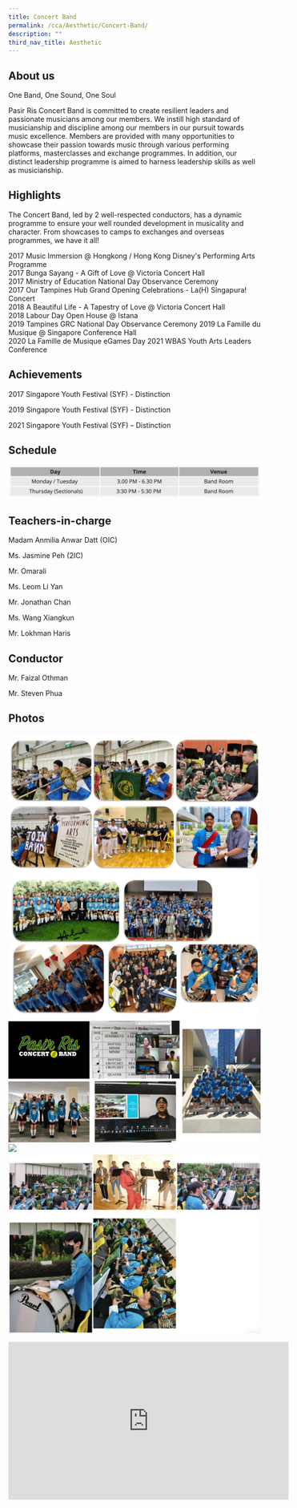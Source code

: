 ```yaml
---
title: Concert Band
permalink: /cca/Aesthetic/Concert-Band/
description: ""
third_nav_title: Aesthetic
---
```

About us
--------

One Band, One Sound, One Soul

Pasir Ris Concert Band is committed to create resilient leaders and passionate musicians among our members. We instill high standard of musicianship and discipline among our members in our pursuit towards music excellence. Members are provided with many opportunities to showcase their passion towards music through various performing platforms, masterclasses and exchange programmes. In addition, our distinct leadership programme is aimed to harness leadership skills as well as musicianship.

  

Highlights
----------

The Concert Band, led by 2 well-respected conductors, has a dynamic programme to ensure your well rounded development in musicality and character. From showcases to camps to exchanges and overseas programmes, we have it all!                                       

2017 Music Immersion @ Hongkong / Hong Kong Disney's Performing Arts Programme  
2017 Bunga Sayang - A Gift of Love @ Victoria Concert Hall  
2017 Ministry of Education National Day Observance Ceremony  
2017 Our Tampines Hub Grand Opening Celebrations - La(H) Singapura! Concert  
2018 A Beautiful Life - A Tapestry of Love @ Victoria Concert Hall  
2018 Labour Day Open House @ Istana  
2019 Tampines GRC National Day Observance Ceremony 2019 La Famille du Musique @ Singapore Conference Hall  
2020 La Famille de Musique eGames Day 2021 WBAS Youth Arts Leaders Conference 

Achievements
------------

2017 Singapore Youth Festival (SYF) - Distinction

2019 Singapore Youth Festival (SYF) - Distinction

2021 Singapore Youth Festival (SYF) – Distinction

  

Schedule
--------
![](/images/bandschedule.png)

Teachers-in-charge
------------------

Madam Anmilia Anwar Datt (OIC)

Ms. Jasmine Peh (2IC)

Mr. Omarali

Ms. Leom Li Yan

Mr. Jonathan Chan

Ms. Wang Xiangkun

Mr. Lokhman Haris

Conductor
---------

Mr. Faizal Othman

Mr. Steven Phua

Photos
------

![](/images/Band%20Photo%201.jpeg)
![](/images/Band%20Photo%202.jpeg)
![](/images/band%20photo%203.png)
![](/images/Band%20Photo%204.png)
![](/images/Band%20Photo%205.png)
![](/images/Band%20Photo%206.png)

<iframe width="560" height="315" src="https://www.youtube.com/embed/Otjb4IvJyBQ" title="YouTube video player" frameborder="0" allow="accelerometer; autoplay; clipboard-write; encrypted-media; gyroscope; picture-in-picture" allowfullscreen></iframe>